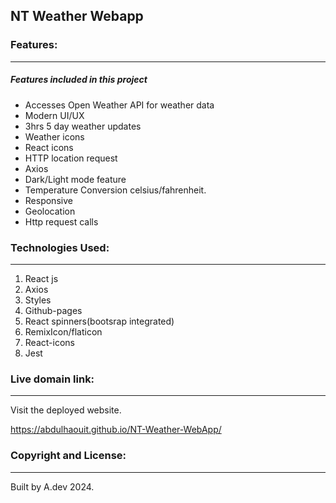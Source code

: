 ## NT Weather Webapp

### Features:

---

##### Features included in this project

- Accesses Open Weather API for weather data
- Modern  UI/UX
- 3hrs 5 day weather updates
- Weather icons
- React icons
- HTTP location request
- Axios 
- Dark/Light mode feature
- Temperature Conversion celsius/fahrenheit.
- Responsive
- Geolocation
- Http request calls

### Technologies Used:

---

1. React js
2. Axios
3. Styles
4. Github-pages
5. React spinners(bootsrap integrated)
6. RemixIcon/flaticon
7. React-icons
8. Jest

### Live domain link:

---

Visit the deployed website.

https://abdulhaouit.github.io/NT-Weather-WebApp/

### Copyright and License:

---

Built by A.dev 2024.
